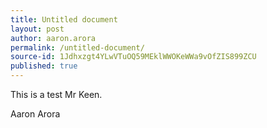 ```yaml
---
title: Untitled document
layout: post
author: aaron.arora
permalink: /untitled-document/
source-id: 1Jdhxzgt4YLwVTuOQ59MEklWWOKeWWa9vOfZIS899ZCU
published: true
---
```

This is a test Mr Keen.

Aaron Arora

